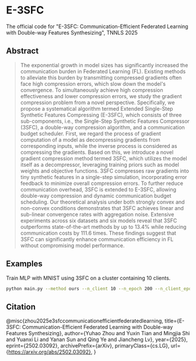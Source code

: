 # E-3SFC
The official code for "E-3SFC: Communication-Efficient Federated Learning with Double-way Features Synthesizing", TNNLS 2025

## Abstract
> The exponential growth in model sizes has significantly increased the communication burden in Federated Learning (FL). Existing methods to alleviate this burden by transmitting compressed gradients often face high compression errors, which slow down the model's convergence. To simultaneously achieve high compression effectiveness and lower compression errors, we study the gradient compression problem from a novel perspective. Specifically, we propose a systematical algorithm termed Extended Single-Step Synthetic Features Compressing (E-3SFC), which consists of three sub-components, i.e., the Single-Step Synthetic Features Compressor (3SFC), a double-way compression algorithm, and a communication budget scheduler. First, we regard the process of gradient computation of a model as decompressing gradients from corresponding inputs, while the inverse process is considered as compressing the gradients. Based on this, we introduce a novel gradient compression method termed 3SFC, which utilizes the model itself as a decompressor, leveraging training priors such as model weights and objective functions. 3SFC compresses raw gradients into tiny synthetic features in a single-step simulation, incorporating error feedback to minimize overall compression errors. To further reduce communication overhead, 3SFC is extended to E-3SFC, allowing double-way compression and dynamic communication budget scheduling. Our theoretical analysis under both strongly convex and non-convex conditions demonstrates that 3SFC achieves linear and sub-linear convergence rates with aggregation noise. Extensive experiments across six datasets and six models reveal that 3SFC outperforms state-of-the-art methods by up to 13.4% while reducing communication costs by 111.6 times. These findings suggest that 3SFC can significantly enhance communication efficiency in FL without compromising model performance.

## Examples

Train MLP with MNIST using 3SFC on a cluster containing 10 clients.

```bash
python main.py --method ours --n_client 10 --n_epoch 200 --n_client_epoch 5 --dataset mnist --batch_size 64 --lr 1e-2 --model mlp --ours_n_sample 1
```

## Citation
@misc{zhou2025e3sfccommunicationefficientfederatedlearning,
      title={E-3SFC: Communication-Efficient Federated Learning with Double-way Features Synthesizing}, 
      author={Yuhao Zhou and Yuxin Tian and Mingjia Shi and Yuanxi Li and Yanan Sun and Qing Ye and Jiancheng Lv},
      year={2025},
      eprint={2502.03092},
      archivePrefix={arXiv},
      primaryClass={cs.LG},
      url={https://arxiv.org/abs/2502.03092}, 
}

